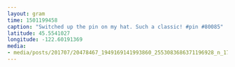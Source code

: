 ```yaml
---
layout: gram
time: 1501199458
caption: "Switched up the pin on my hat. Such a classic! #pin #80085"
latitude: 45.5541027
longitude: -122.60191369
media:
- media/posts/201707/20478467_1949169141993860_2553083686371196928_n_17891586715033822.jpg
---
```

